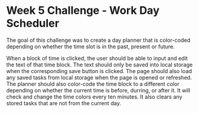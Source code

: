 # Week 5 Challenge - Work Day Scheduler

The goal of this challenge was to create a day planner that is color-coded depending on whether the time slot is in the past, present or future.

When a block of time is clicked, the user should be able to input and edit the text of that time block. The text should only be saved into local storage when the corresponding save button is clicked. The page should also load any saved tasks from local storage when the page is opened or refreshed. The planner should also color-code the time block to a different color depending on whether the current time is before, durring, or after it. It will check and change the time colors every ten minutes. It also clears any stored tasks that are not from the current day.